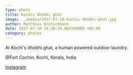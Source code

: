 ```yaml
---
type: photo
title: Kochis dhobhi ghat
image: ../media/2017-07-10-kochis-dhobhi-ghat.jpg
author: Matthias Kretschmann
date: 2017-07-10 14:28:19.869188000 +02:00
category: photos
---
```


At Kochi's dhobhi ghat, a human powered outdoor laundry.

@Fort Cochin, Kochi, Kerala, India

[Instagram](https://www.instagram.com/p/BWfwVoOl9Sd)
